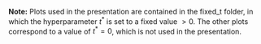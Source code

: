 **Note:** Plots used in the presentation are contained in the fixed_t folder,
in which the hyperparameter $t^{*}$ is set to a fixed value $>0$. The other plots
correspond to a value of $t^{*}=0$, which is not used in the presentation.